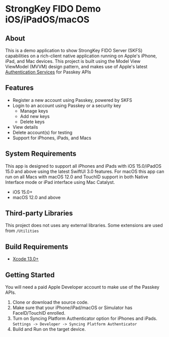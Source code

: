 
# StrongKey FIDO Demo iOS/iPadOS/macOS

## About

This is a demo application to show StrongKey FIDO Server (SKFS) capabilities on a rich-client native application running on Apple's iPhone, iPad, and Mac devices.
This project is built using the Model View ViewModel (MVVM) design pattern, and makes use of Apple's latest [Authentication Services](https://developer.apple.com/documentation/authenticationservices) for Passkey APIs

## Features

- Register a new account using Passkey, powered by SKFS
- Login to an account using Passkey or a security key
	- Manage keys
	- Add new keys
	- Delete keys
- View details
- Delete account(s) for testing
- Support for iPhones, iPads, and Macs

## System Requirements

This app is designed to support all iPhones and iPads with iOS 15.0/iPadOS 15.0 and above using the latest SwiftUI 3.0 features.
For macOS this app can run on all Macs with macOS 12.0 and TouchID support in both Native Interface mode or iPad interface using Mac Catalyst.
- iOS 15.0+
- macOS 12.0 and above

## Third-party Libraries

This project does not uses any external libraries. Some extensions are used from `/Utilities`

## Build Requirements

- [Xcode 13.0+](https://developer.apple.com/xcode/)

## Getting Started

You will need a paid Apple Developer account to make use of the Passkey APIs.
 1. Clone or download the source code.
 2. Make sure that your iPhone/iPad/macOS or Simulator has FaceID/TouchID enrolled.
 3. Turn on Syncing Platform Authenticator option for iPhones and iPads. `Settings -> Developer -> Syncing Platform Authenticator`
 4. Build and Run on the target device.
